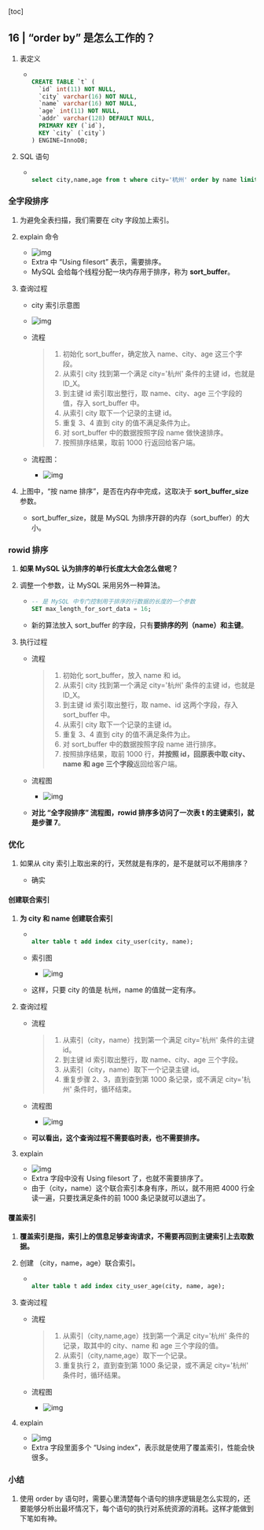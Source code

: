 [toc]

## 16 | “order by” 是怎么工作的？

1.  表定义

    -   ```sql
        
        CREATE TABLE `t` (
          `id` int(11) NOT NULL,
          `city` varchar(16) NOT NULL,
          `name` varchar(16) NOT NULL,
          `age` int(11) NOT NULL,
          `addr` varchar(128) DEFAULT NULL,
          PRIMARY KEY (`id`),
          KEY `city` (`city`)
        ) ENGINE=InnoDB;
        ```

2.  SQL 语句

    -   ```sql
        
        select city,name,age from t where city='杭州' order by name limit 1000  ;
        ```

### 全字段排序

1.  为避免全表扫描，我们需要在 city 字段加上索引。

2.  explain 命令

    -   ![img](imgs/826579b63225def812330ef6c344a303.png)
    -   Extra 中 “Using filesort” 表示，需要排序。
    -   MySQL 会给每个线程分配一块内存用于排序，称为 **sort_buffer**。

3.  查询过程

    -   city 索引示意图

    -   ![img](imgs/5334cca9118be14bde95ec94b02f0a3e.png)

    -   流程

        >1.  初始化 sort_buffer，确定放入 name、city、age 这三个字段。
        >2.  从索引 city 找到第一个满足 city='杭州' 条件的主键 id，也就是 ID_X。
        >3.  到主键 id 索引取出整行，取 name、city、age 三个字段的值，存入 sort_buffer 中。
        >4.  从索引 city 取下一个记录的主键 id。
        >5.  重复 3、4 直到 city 的值不满足条件为止。
        >6.  对 sort_buffer 中的数据按照字段 name 做快速排序。
        >7.  按照排序结果，取前 1000 行返回给客户端。

    -   流程图：

        -   ![img](imgs/6c821828cddf46670f9d56e126e3e772.jpg)

4.  上图中，“按 name 排序”，是否在内存中完成，这取决于 **sort_buffer_size** 参数。

    -   sort_buffer_size，就是 MySQL 为排序开辟的内存（sort_buffer）的大小。

### rowid 排序

1.  **如果 MySQL 认为排序的单行长度太大会怎么做呢？**

2.  调整一个参数，让 MySQL 采用另外一种算法。

    -   ```sql
        -- 是 MySQL 中专门控制用于排序的行数据的长度的一个参数
        SET max_length_for_sort_data = 16;
        ```

    -   新的算法放入 sort_buffer 的字段，只有**要排序的列（name）和主键**。

3.  执行过程

    -   流程

        >   1.  初始化 sort_buffer，放入 name 和 id。
        >   2.  从索引 city 找到第一个满足 city='杭州' 条件的主键 id，也就是 ID_X。
        >   3.  到主键 id 索引取出整行，取 name、id 这两个字段，存入 sort_buffer 中。
        >   4.  从索引 city 取下一个记录的主键 id。
        >   5.  重复 3、4 直到 city 的值不满足条件为止。
        >   6.  对 sort_buffer 中的数据按照字段 name 进行排序。
        >   7.  按照排序结果，取前 1000 行，**并按照 id，回原表中取 city、name 和 age 三个字段**返回给客户端。

    -   流程图
        
        -   ![img](imgs/dc92b67721171206a302eb679c83e86d.jpg)
        
    -   **对比 “全字段排序” 流程图，rowid 排序多访问了一次表 t 的主键索引，就是步骤 7**。

### 优化

1.  如果从 city 索引上取出来的行，天然就是有序的，是不是就可以不用排序？

    -   确实


#### 创建联合索引

1.  **为 city 和 name 创建联合索引**

    -   ```sql
        
        alter table t add index city_user(city, name);
        ```

    -   索引图

        -   ![img](imgs/f980201372b676893647fb17fac4e2bf.png)

    -   这样，只要 city 的值是 杭州，name 的值就一定有序。

2.  查询过程

    -   流程

        >1.  从索引（city，name）找到第一个满足 city='杭州' 条件的主键 id。
        >2.  到主键 id 索引取出整行，取 name、city、age 三个字段。
        >3.  从索引（city，name）取下一个记录主键 id。
        >4.  重复步骤 2、3，直到查到第 1000 条记录，或不满足 city='杭州' 条件时，循环结束。

    -   流程图

        -   ![img](imgs/3f590c3a14f9236f2d8e1e2cb9686692.jpg)

    -   **可以看出，这个查询过程不需要临时表，也不需要排序。**

3.  explain

    -   ![img](imgs/fc53de303811ba3c46d344595743358a.png)
    -   Extra 字段中没有 Using filesort 了，也就不需要排序了。
    -   由于（city，name）这个联合索引本身有序，所以，就不用把 4000 行全读一遍，只要找满足条件的前 1000 条记录就可以退出了。

#### 覆盖索引

1.  **覆盖索引是指，索引上的信息足够查询请求，不需要再回到主键索引上去取数据。**

2.  创建 （city，name，age）联合索引。

    -   ```sql
        
        alter table t add index city_user_age(city, name, age);
        ```

3.  查询过程

    -   流程

        >   1.  从索引（city,name,age）找到第一个满足 city='杭州' 条件的记录，取其中的 city、name 和 age 三个字段的值。
        >   2.  从索引（city,name,age）取下一个记录。
        >   3.  重复执行 2，直到查到第 1000 条记录，或不满足 city='杭州' 条件时，循环结果。

    -   流程图

        -   ![img](imgs/df4b8e445a59c53df1f2e0f115f02cd6.jpg)

4.  explain

    -   ![img](imgs/9e40b7b8f0e3f81126a9171cc22e3423.png)
    -   Extra 字段里面多个 “Using index”，表示就是使用了覆盖索引，性能会快很多。

### 小结

1.  使用 order by 语句时，需要心里清楚每个语句的排序逻辑是怎么实现的，还要能够分析出最坏情况下，每个语句的执行对系统资源的消耗。这样才能做到下笔如有神。


